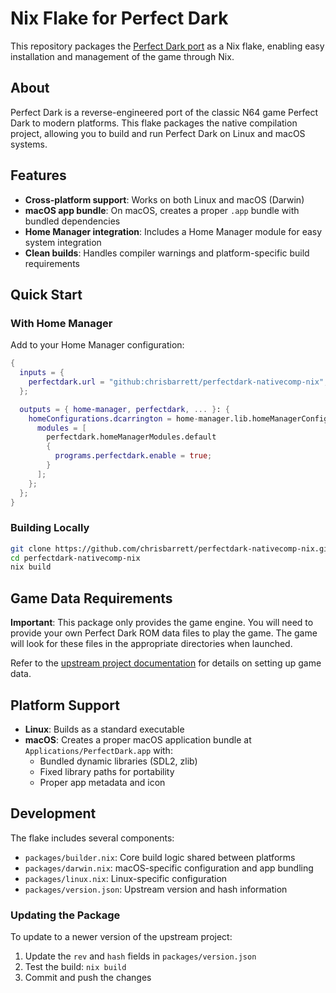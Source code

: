 # Nix Flake for Perfect Dark

This repository packages the [Perfect Dark port](https://github.com/fgsfdsfgs/perfect_dark) as a Nix flake, enabling easy installation and management of the game through Nix.

## About

Perfect Dark is a reverse-engineered port of the classic N64 game Perfect Dark to modern platforms. This flake packages the native compilation project, allowing you to build and run Perfect Dark on Linux and macOS systems.

## Features

- **Cross-platform support**: Works on both Linux and macOS (Darwin)
- **macOS app bundle**: On macOS, creates a proper `.app` bundle with bundled dependencies
- **Home Manager integration**: Includes a Home Manager module for easy system integration
- **Clean builds**: Handles compiler warnings and platform-specific build requirements

## Quick Start

### With Home Manager

Add to your Home Manager configuration:

```nix
{
  inputs = {
    perfectdark.url = "github:chrisbarrett/perfectdark-nativecomp-nix";
  };

  outputs = { home-manager, perfectdark, ... }: {
    homeConfigurations.dcarrington = home-manager.lib.homeManagerConfiguration {
      modules = [
        perfectdark.homeManagerModules.default
        {
          programs.perfectdark.enable = true;
        }
      ];
    };
  };
}
```

### Building Locally

```bash
git clone https://github.com/chrisbarrett/perfectdark-nativecomp-nix.git
cd perfectdark-nativecomp-nix
nix build
```

## Game Data Requirements

**Important**: This package only provides the game engine. You will need to provide your own Perfect Dark ROM data files to play the game. The game will look for these files in the appropriate directories when launched.

Refer to the [upstream project documentation](https://github.com/fgsfdsfgs/perfect_dark) for details on setting up game data.

## Platform Support

- **Linux**: Builds as a standard executable
- **macOS**: Creates a proper macOS application bundle at `Applications/PerfectDark.app` with:
  - Bundled dynamic libraries (SDL2, zlib)
  - Fixed library paths for portability
  - Proper app metadata and icon

## Development

The flake includes several components:

- `packages/builder.nix`: Core build logic shared between platforms
- `packages/darwin.nix`: macOS-specific configuration and app bundling
- `packages/linux.nix`: Linux-specific configuration
- `packages/version.json`: Upstream version and hash information

### Updating the Package

To update to a newer version of the upstream project:

1. Update the `rev` and `hash` fields in `packages/version.json`
2. Test the build: `nix build`
3. Commit and push the changes
